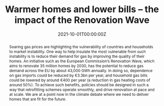 ---
abstract: "Soaring gas prices are highlighting the vulnerability of countries and households to 
market instability. One way to help insulate the most vulnerable from such instability 
is to reduce their demand for gas by improving the quality of their homes. An initiative 
such as the European Commission’s Renovation Wave, which aims to renovate 35 
million homes by 2030, has the potential to reduce gas demand across the EU by 
about 43,000 GWh annually. In doing so, dependence on gas imports could be 
reduced by €3.3bn per year, and household gas bills could be lowered by around 
€400 per year (a reduction in gas heating costs of around 50%). To achieve such 
benefits, policies should be designed in such a way that retrofitting schemes operate 
smoothly, and drive renovation at pace and at scale. We are at a point now in the climate debate
where we need to deliver homes that are fit for the future."
authors:
- Jon Stenning
- Ciaran Nevin
- Finn-Henrik Barton
- Ornella Dellaccio
date: "2021-10-01T00:00:00Z"
doi: ""
featured: true
image:
  #caption: ""
  focal_point: ""
  preview_only: true
projects: []
publication: '*Warmer Homes and Lower Bills - The impact of the renovation wave*'
publication_short: ""
publication_types:
#- "1" #Conference paper
#- "2" #Journal Article
#- "3" #Preprint
- "4" #Report
#- "5" #Book
#- "6" #Book Section
#- "7" #Thesis
#- "8" #Patent
publishDate: "2021-10-01T00:00:00Z"
#slides: example
summary: "The report assesses the potential impact of the renovation wave on the gas demand for heating in the EU. The analysis was based on a new buildingstock model developed by Pim Vercoulen and myself. I conducted the scenario modelling which was used to calculate changes in consumer expenditures. The work, was prepared in the lead-up to COP26."
tags:
- Report

links:
- name: PDF
  url: https://www.camecon.com/wp-content/uploads/2021/10/BuildingRenovations_and_GasDemand_Final.pdf
  icon_pack: fas
  icon: file
- name: Website
  url: https://www.camecon.com/what/our-work/the-renovation-wave-can-cut-eu-gas-imports-and-reduce-consumer-bills/
  icon_pack: fas
  icon: globe
#- name: slides
#  url: ""
#  icon_pack: far
#  icon: image
title: "Warmer homes and lower bills – the impact of the Renovation Wave"
url_code: ""
url_dataset: ""
url_pdf: 
url_poster: ""
url_project: ""
url_slides: ""
url_source: ""
url_video: ""

---